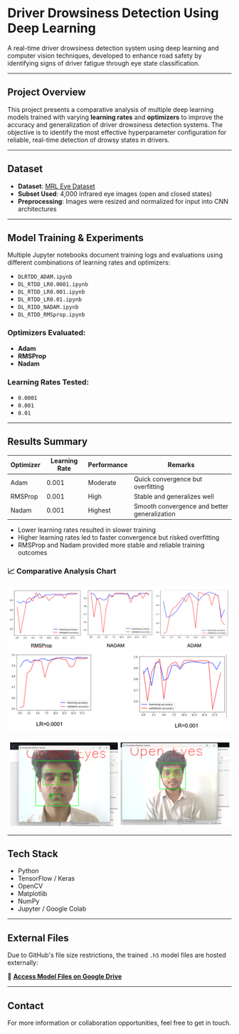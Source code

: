 # Driver Drowsiness Detection Using Deep Learning

A real-time driver drowsiness detection system using deep learning and computer vision techniques, developed to enhance road safety by identifying signs of driver fatigue through eye state classification.

---

## Project Overview

This project presents a comparative analysis of multiple deep learning models trained with varying **learning rates** and **optimizers** to improve the accuracy and generalization of driver drowsiness detection systems. The objective is to identify the most effective hyperparameter configuration for reliable, real-time detection of drowsy states in drivers.

---

## Dataset

- **Dataset**: [MRL Eye Dataset](https://mrl.cs.vsb.cz/eyedataset)
- **Subset Used**: 4,000 infrared eye images (open and closed states)
- **Preprocessing**: Images were resized and normalized for input into CNN architectures

---

## Model Training & Experiments

Multiple Jupyter notebooks document training logs and evaluations using different combinations of learning rates and optimizers:

- `DLRTDD_ADAM.ipynb`
- `DL_RTDD_LR0.0001.ipynb`
- `DL_RTDD_LR0.001.ipynb`
- `DL_RTDD_LR0.01.ipynb`
- `DL_RIDD_NADAM.ipynb`
- `DL_RTDD_RMSprop.ipynb`

### Optimizers Evaluated:
- **Adam**
- **RMSProp**
- **Nadam**

### Learning Rates Tested:
- `0.0001`
- `0.001`
- `0.01`

---

## Results Summary

| Optimizer | Learning Rate | Performance | Remarks |
|-----------|----------------|-------------|---------|
| Adam      | 0.001          | Moderate    | Quick convergence but overfitting |
| RMSProp   | 0.001          | High        | Stable and generalizes well |
| Nadam     | 0.001          | Highest     | Smooth convergence and better generalization |

- Lower learning rates resulted in slower training
- Higher learning rates led to faster convergence but risked overfitting
- RMSProp and Nadam provided more stable and reliable training outcomes

### 📈 Comparative Analysis Chart

![Driver Drowsiness Detection Optimizer's Results](https://github.com/boopal2003/Driver-Drowsiness-detection-using-Deep-Learning/blob/main/Screenshot%202025-04-13%20174912.png)
![Driver Drowsiness Detection Learning Rate Results](https://github.com/boopal2003/Driver-Drowsiness-detection-using-Deep-Learning/blob/main/Screenshot%202025-04-13%20180315.png)

![Results](https://github.com/boopal2003/Driver-Drowsiness-detection-using-Deep-Learning/blob/main/Screenshot%202025-04-13%20174842.png)


---

## Tech Stack

- Python
- TensorFlow / Keras
- OpenCV
- Matplotlib
- NumPy
- Jupyter / Google Colab

---

## External Files

Due to GitHub's file size restrictions, the trained `.h5` model files are hosted externally:

📁 [**Access Model Files on Google Drive**](https://drive.google.com/drive/folders/1Umijm-L6V13PSQzLcCS1zyg6rvLyfT3o?usp=sharing) 


---


## Contact

For more information or collaboration opportunities, feel free to get in touch.
